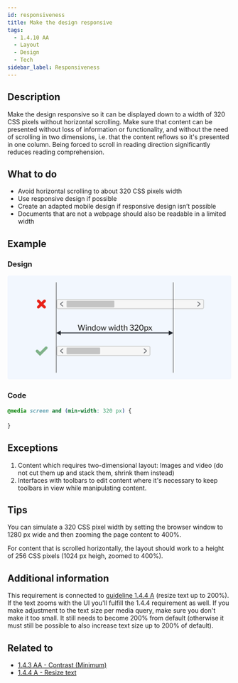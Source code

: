 ```yaml
---
id: responsiveness
title: Make the design responsive
tags:
  - 1.4.10 AA
  - Layout
  - Design
  - Tech
sidebar_label: Responsiveness
---
```


## Description

Make the design responsive so it can be displayed down to a width of 320 CSS pixels without horizontal scrolling. Make sure that content can be presented without loss of information or functionality, and without the need of scrolling in two dimensions, i.e. that the content reflows so it's presented in one column. Being forced to scroll in reading direction significantly reduces reading comprehension. 

## What to do

- Avoid horizontal scrolling to about 320 CSS pixels width
- Use responsive design if possible
- Create an adapted mobile design if responsive design isn’t possible
- Documents that are not a webpage should also be readable in a limited width

## Example

### Design

![Example showing that a scroll bar should not stretch outside the window width](https://github.com/daresaydigital/a11ychecklist/blob/master/static/img/responsiveness.png?raw=true)

### Code

```css
@media screen and (min-width: 320 px) {

}
```

## Exceptions

1. Content which requires two-dimensional layout: Images and video (do not cut them up and stack them, shrink them instead)
2. Interfaces with toolbars to edit content where it's necessary to keep toolbars in view while manipulating content.

## Tips

You can simulate a 320 CSS pixel width by setting the browser window to 1280 px wide and then zooming the page content to 400%.

For content that is scrolled horizontally, the layout should work to a height of 256 CSS pixels (1024 px heigh, zoomed to 400%).

## Additional information

This requirement is connected to [guideline 1.4.4 A](# "Guidelines for criterion 1.4.4") (resize text up to 200%). If the text zooms with the UI you'll fulfill the 1.4.4 requirement as well. If you make adjustment to the text size per media query, make sure you don't make it too small. It still needs to become 200% from default (otherwise it must still be possible to also increase text size up to 200% of default).

## Related to

- [1.4.3 AA - Contrast (Minimum)](# "Guidelines for criterion 1.4.3")
- [1.4.4 A - Resize text](# "Guidelines for criterion 1.4.4")